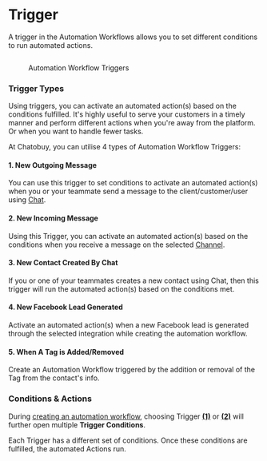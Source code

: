 # Trigger

A trigger in the Automation Workflows allows you to set different conditions to run automated actions.

<figure><img src="https://files.gitbook.com/v0/b/gitbook-x-prod.appspot.com/o/spaces%2FhElFPtMZjXYjDDMBT5q2%2Fuploads%2FQCkC7zh23pmk6htJUm5B%2FRUM%20Work%20Automation%20Workflow%20Triggers.jpg?alt=media&#x26;token=5eb43b9c-cf70-4db5-b33c-42bd1dc109c7" alt=""><figcaption><p>Automation Workflow Triggers</p></figcaption></figure>

### Trigger Types

Using triggers, you can activate an automated action(s) based on the conditions fulfilled. It's highly useful to serve your customers in a timely manner and perform different actions when you're away from the platform. Or when you want to handle fewer tasks.

At Chatobuy, you can utilise 4 types of Automation Workflow Triggers:

#### 1. New Outgoing Message

You can use this trigger to set conditions to activate an automated action(s) when you or your teammate send a message to the client/customer/user using [Chat](https://github.com/rampwin/rampwin-gitbook-docs/blob/main/broken-reference/README.md).

#### 2. New Incoming Message

Using this Trigger, you can activate an automated action(s) based on the conditions when you receive a message on the selected [Channel](https://github.com/rampwin/rampwin-gitbook-docs/blob/main/broken-reference/README.md).

#### 3. New Contact Created By Chat

If you or one of your teammates creates a new contact using Chat, then this trigger will run the automated action(s) based on the conditions met.

#### 4. New Facebook Lead Generated

Activate an automated action(s) when a new Facebook lead is generated through the selected integration while creating the automation workflow.

#### 5. When A Tag is Added/Removed

Create an Automation Workflow triggered by the addition or removal of the Tag from the contact's info.

### Conditions & Actions

During [creating an automation workflow](https://github.com/rampwin/rampwin-gitbook-docs/blob/main/broken-reference/README.md), choosing Trigger [**(1)**](trigger.md#1.-new-outgoing-message) or [**(2)**](trigger.md#2.-new-incoming-message) will further open multiple **Trigger Conditions**.

Each Trigger has a different set of conditions. Once these conditions are fulfilled, the automated Actions run.
